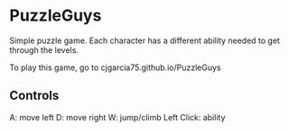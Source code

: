 # PuzzleGuys

Simple puzzle game. Each character has a different ability needed to get through the levels.

To play this game, go to cjgarcia75.github.io/PuzzleGuys

## Controls

A: move left
D: move right
W: jump/climb
Left Click: ability
